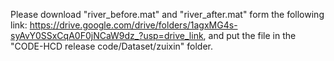 Please download "river_before.mat" and "river_after.mat" form the following link:
<https://drive.google.com/drive/folders/1agxMG4s-syAvY0SSxCqA0F0jNCaW9dz_?usp=drive_link>, 
and put the file in the "CODE-HCD release code/Dataset/zuixin" folder.
